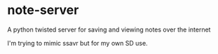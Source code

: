 # note-server
A python twisted server for saving and viewing notes over the internet

I'm trying to mimic ssavr but for my own SD use.
